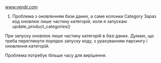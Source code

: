 www.vendr.com

1) Проблема з оновленням бази даних, 
а саме колонки Category
Зараз код оновлює лише частину категорій, коли
я запускаю update_product_categories()

При запуску оновлює лише частину категорій в базі даних.
Думаю, що треба переглянути порядок запуску коду, з урахуванням
парсингу і оновлення категорій.

Проблема потребує більше часу для вирішення.
